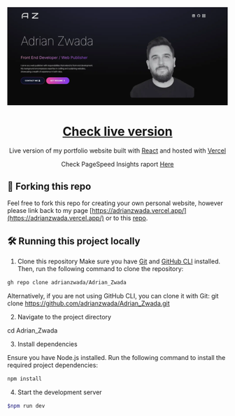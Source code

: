 <div align="center">
  <img alt="Logo" src="https://github.com/adrianzwada/Adrian_Zwada/blob/main/src/assets/Hero-Section.webp" width="1000" />
</div>
<h1 align="center">
 <a href="https://adrianzwada.vercel.app/" target="_blank">Check live version</a>
</h1>
<p align="center">
  Live version of my portfolio website built with <a href="https://react.dev/" target="_blank">React</a> and hosted with <a href="https://vercel.com/" target="_blank">Vercel</a>
</p>
<p align="center">
    Check PageSpeed Insights raport <a href="https://pagespeed.web.dev/analysis/https-adrianzwada-vercel-app/juezzojrsg?form_factor=mobile" target="_blank">Here</a>
</p>


## 🚨 Forking this repo

  Feel free to fork this repo for creating your own personal website, however please link back to my page [https://adrianzwada.vercel.app/](https://adrianzwada.vercel.app/) or to this [repo](https://github.com/adrianzwada/Adrian_Zwada).

## 🛠 Running this project locally

1. Clone this repository
Make sure you have [Git](https://git-scm.com/) and [GitHub CLI](https://cli.github.com/) installed. Then, run the following command to clone the repository:

  ```sh
  gh repo clone adrianzwada/Adrian_Zwada
  ```

  Alternatively, if you are not using GitHub CLI, you can clone it with Git:
  git clone https://github.com/adrianzwada/Adrian_Zwada.git

2. Navigate to the project directory

  cd Adrian_Zwada

3. Install dependencies

  Ensure you have Node.js installed. Run the following command to install the required project dependencies:

  ```sh
  npm install
  ```

4. Start the development server

  ```sh
  $npm run dev
  ```
